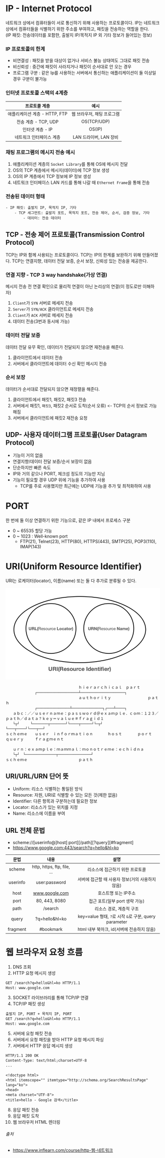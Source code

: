# IP - Internet Protocol

네트워크 상에서 컴퓨터들이 서로 통신하기 위해 사용하는 프로토콜이다. IP는 네트워크 상에서 컴퓨터들을 식별하기 위한 주소를 부여하고, 패킷을 전송하는 역할을 한다.  
(IP 패킷: 전송데이터를 포함한, 출발지 IP/목적지 IP 외 기타 정보가 들어있는 정보)

### IP 프로토콜의 한계

- 비연결성 : 패킷을 받을 대상이 없거나 서비스 불능 상태여도 그대로 패킷 전송
- 비신뢰성 : 중간에 패킷이 사라지거나 패킷이 순서대로 안 오는 경우
- 프로그램 구분 : 같은 Ip를 사용하는 서버에서 통신하는 애플리케이션이 둘 이상일 경우 구분이 불가능

### 인터넷 프로토콜 스택의 4계층

|        프로토콜 계층        |        예시        |
|:---------------------:|:----------------:|
| 애플리케이션 계층 - HTTP, FTP | 웹 브라우저, 채팅 프로그램  |
|   전송 계층 - TCP, UDP    |   OS(TCP/UDP)    |
|      인터넷 계층 - IP      |      OS(IP)      |
|     네트워크 인터페이스 계층     | LAN 드라이버, LAN 장비 |

### 채팅 프로그램의 메시지 전송 예시

1. 애플리케이션 계층의 `Socket Library`를 통해 OS에 메시지 전달
2. OS의 TCP 계층에서 메시지(데이터)에 TCP 정보 생성
3. OS의 IP 계층에서 TCP 정보에 IP 정보 생성
4. 네트워크 인터페이스 LAN 카드를 통해 나갈 때 `Ethernet Frame`을 통해 전송

### 전송된 데이터 형태

```
- IP 패킷: 출발지 IP, 목적지 IP, 기타
    - TCP 세그먼트: 출발지 포트, 목적지 포트, 전송 제어, 순서, 검증 정보, 기타
        - 데이터: 전송 데이터
```

## TCP - 전송 제어 프로토콜(Transmission Control Protocol)

TCP는 IP와 함께 사용되는 프로토콜이다. TCP는 IP의 한계를 보완하기 위해 만들어졌다. TCP는 연결지향, 데이터 전달 보증, 순서 보장, 신뢰성 있는 전송을 제공한다.

### 연결 지향 - TCP 3 way handshake(가상 연결)

메시지 전송 전 연결 확인으로 물리적 연결이 아닌 논리상의 연결(이 정도로만 이해하자)

1. `Client`가 `SYN` 서버로 메세지 전송
2. `Server`가 `SYN/ACK` 클라이언트로 메세지 전송
3. `Client`가 `ACK` 서버로 메세지 전송
4. 데이터 전송(3번과 동시에 가능)

### 데이터 전달 보증

데이터 전달 유무 확인, 데이터가 전달되지 않으면 재전송을 해준다.

1. 클라이언트에서 데이터 전송
2. 서버에서 클라이언트에 데이터 수신 확인 메시지 전송

### 순서 보장

데이터가 순서대로 전달되지 않으면 재정렬을 해준다.

1. 클라이언트에서 패킷1, 패킷2, 패킷3 전송
2. 서버에서 패킷1, `패킷3`, 패킷2 순서로 도착(순서 오류) <- TCP의 순서 정보로 가능해짐
3. 서버에서 클라이언트에 패킷2 재전송 요청

## UDP- 사용자 데이터그램 프로토콜(User Datagram Protocol)

- 기능이 거의 없음
- 연결지향/데이터 전달 보증/순서 보장이 없음
- 단순하지만 빠른 속도
- IP와 거의 같으나 PORT, 체크섬 정도의 기능만 지님
- 기능이 필요할 경우 UDP 위에 기능을 추가하여 사용
    - TCP를 주로 사용했지만 최근에는 UDP에 기능을 추가 및 최적화하여 사용

# PORT

한 번에 둘 이상 연결하기 위한 기능으로, 같은 IP 내에서 프로세스 구분

- 0 ~ 65535 할당 가능
- 0 ~ 1023 : Well-known port
    - FTP(21), Telnet(23), HTTP(80), HTTPS(443), SMTP(25), POP3(110), IMAP(143)

# URI(Uniform Resource Identifier)

URI는 로케이터(locator), 이름(name) 또는 둘 다 추가로 분류될 수 있다.

![img.png](../../image/uri_diagram.png)

```
　　　　　　　　　　　　　　　　　　　　ｈｉｅｒａｒｃｈｉｃａｌ　ｐａｒｔ
　　　　　　　　┌───────────────────┴────────────────────┐
　　　　　　　　　　　　　　　　　　　　ａｕｔｈｏｒｉｔｙ　　　　　　　　　　ｐａｔｈ
　　　　　　　　┌───────────────┴──────────────┐┌───┴────┐
　　ａｂｃ：／／ｕｓｅｒｎａｍｅ：ｐａｓｓｗｏｒｄ＠ｅｘａｍｐｌｅ．ｃｏｍ：１２３／ｐａｔｈ／ｄａｔａ？ｋｅｙ＝ｖａｌｕｅ＃ｆｒａｇｉｄ１
　　└┬┘　　　└───────┬───────┘└────┬─────┘└─┬┘　　　　　　　　└───┬────┘└───┬──┘
ｓｃｈｅｍｅ　　ｕｓｅｒ　ｉｎｆｏｒｍａｔｉｏｎ　　　　ｈｏｓｔ　　　  ｐｏｒｔ　　　　　　　　  ｑｕｅｒｙ　　　ｆｒａｇｍｅｎｔ

　　ｕｒｎ：ｅｘａｍｐｌｅ：ｍａｍｍａｌ：ｍｏｎｏｔｒｅｍｅ：ｅｃｈｉｄｎａ
　　└┬┘　└──────────────┬───────────────┘
ｓｃｈｅｍｅ　　　　　　　　　　　　　　ｐａｔｈ
```

## URI/URL/URN 단어 뜻

- Uniform: 리소스 식별하는 통일된 방식
- Resource: 자원, URI로 식별할 수 있는 모든 것(제한 없음)
- Identifier: 다른 항목과 구분하는데 필요한 정보
- Locator: 리소스가 있는 위치를 지정
- Name: 리소스에 이름을 부여

## URL 전체 문법

- scheme://[userinfo@]host[:port][/path][?query][#fragment]
- https://www.google.com:443/search?q=hello&hl=ko

|    문법    |             내용              |                       설명                       |
|:--------:|:---------------------------:|:----------------------------------------------:|
|  scheme  | http, https, ftp, file, ... |               리소스에 접근하기 위한 프로토콜                |
| userinfo |        user:password        |          서버에 접근할 때 사용자 정보(거의 사용하지 않음)          |
|   host   |       www.google.com        |                  호스트명 또는 IP주소                  |
|   port   |        80, 443, 8080        |              접근 포트(일부 port 생략 가능)              |
|   path   |           /search           |                 리소스 경로, 계층적 구조                 |
|  query   |       ?q=hello&hl=ko        | key=value 형태, `?`로 시작 `&`로 구분, query parameter |
| fragment |          #bookmark          |          html 내부 북마크, id(서버에 전송하지 않음)          |

# 웹 브라우저 요청 흐름

1. DNS 조회
2. HTTP 요청 메시지 생성

```http request
GET /search?q=hello&hl=ko HTTP/1.1
Host: www.google.com
```

3. SOCKET 라이브러리를 통해 TCP/IP 연결
4. TCP/IP 패킷 생성

```http request
출발지 IP, PORT + 목적지 IP, PORT
GET /search?q=hello&hl=ko HTTP/1.1
Host: www.google.com
```

5. 서버에 요청 패킷 전송
6. 서버에서 요청 패킷을 받아 HTTP 요청 메시지 파싱
7. 서버에서 HTTP 응답 메시지 생성

```http request
HTTP/1.1 200 OK
Content-Type: text/html;charset=UTF-8
...

<!doctype html>
<html itemscope="" itemtype="http://schema.org/SearchResultsPage" lang="ko">
<head>
<meta charset="UTF-8">
<title>hello - Google 검색</title>
```

8. 응답 패킷 전송
9. 응답 패킷 도착
10. 웹 브라우저 HTML 렌더링

###### 출처

- https://www.inflearn.com/course/http-웹-네트워크